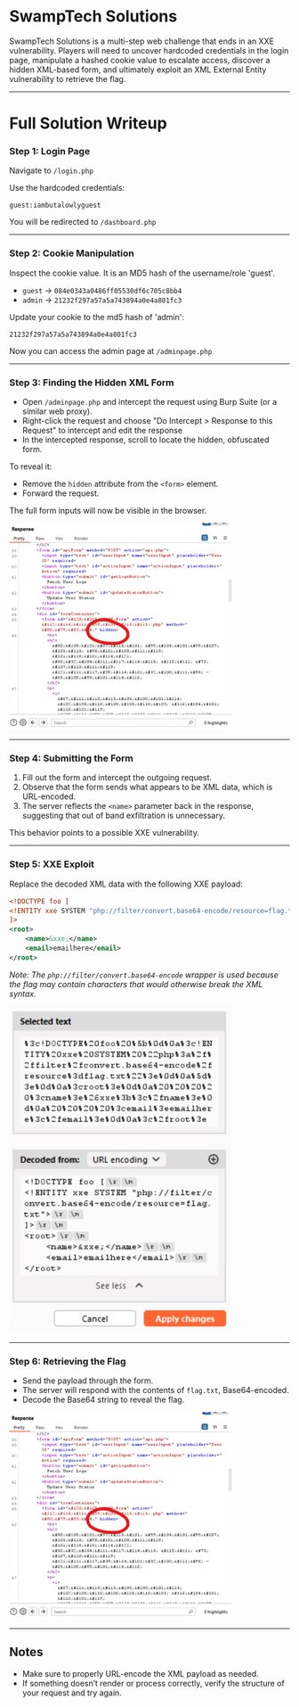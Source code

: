# SwampTech Solutions

SwampTech Solutions is a multi-step web challenge that ends in an XXE vulnerability. Players will need to uncover hardcoded credentials in the login page, manipulate a hashed cookie value to escalate access, discover a hidden XML-based form, and ultimately exploit an XML External Entity vulnerability to retrieve the flag.

---

# Full Solution Writeup

### Step 1: Login Page

Navigate to ```/login.php```

Use the hardcoded credentials:

```
guest:iambutalowlyguest
```

You will be redirected to ```/dashboard.php```

---

### Step 2: Cookie Manipulation

Inspect the cookie value. It is an MD5 hash of the username/role 'guest'.

- `guest` → `084e0343a0486ff05530df6c705c8bb4`
- `admin` → `21232f297a57a5a743894a0e4a801fc3`

Update your cookie to the md5 hash of 'admin':

```
21232f297a57a5a743894a0e4a801fc3
```

Now you can access the admin page at ```/adminpage.php```

---

### Step 3: Finding the Hidden XML Form

- Open `/adminpage.php` and intercept the request using Burp Suite (or a similar web proxy).
- Right-click the request and choose "Do Intercept > Response to this Request" to intercept and edit the response
- In the intercepted response, scroll to locate the hidden, obfuscated form.

To reveal it:

- Remove the `hidden` attribute from the `<form>` element.
- Forward the request.

The full form inputs will now be visible in the browser.

<img src="images/Screenshot1.png" width="400" />

---

### Step 4: Submitting the Form

1. Fill out the form and intercept the outgoing request.
2. Observe that the form sends what appears to be XML data, which is URL-encoded.
3. The server reflects the `<name>` parameter back in the response, suggesting that out of band exfiltration is unnecessary.

This behavior points to a possible XXE vulnerability.

---

### Step 5: XXE Exploit

Replace the decoded XML data with the following XXE payload:

```xml
<!DOCTYPE foo [
<!ENTITY xxe SYSTEM "php://filter/convert.base64-encode/resource=flag.txt">
]>
<root>
    <name>&xxe;</name>
    <email>emailhere</email>
</root>
```

*Note: The `php://filter/convert.base64-encode` wrapper is used because the flag may contain characters that would otherwise break the XML syntax.*

<img src="images/Screenshot2.png" width="400" />

---

### Step 6: Retrieving the Flag

- Send the payload through the form.
- The server will respond with the contents of `flag.txt`, Base64-encoded.
- Decode the Base64 string to reveal the flag.

<img src="images/Screenshot1.png" width="400" />

---

## Notes

- Make sure to properly URL-encode the XML payload as needed.
- If something doesn’t render or process correctly, verify the structure of your request and try again.
